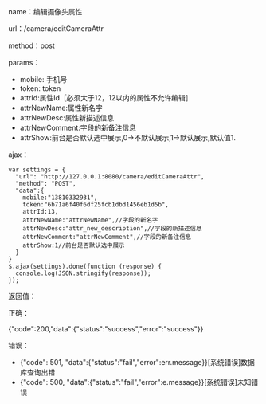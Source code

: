 name：编辑摄像头属性

url：/camera/editCameraAttr

method：post

params：

* mobile: 手机号
* token: token
* attrId:属性Id［必须大于12，12以内的属性不允许编辑］
* attrNewName:属性新名字
* attrNewDesc:属性新描述信息
* attrNewComment:字段的新备注信息
* attrShow:前台是否默认选中展示,0->不默认展示,1->默认展示,默认值1.

ajax：

```
var settings = {
  "url": "http://127.0.0.1:8080/camera/editCameraAttr",
  "method": "POST",
  "data":{
    mobile:"13810332931",
    token:"6b71a6f40f6df25fcb1dbd1456eb1d5b",
    attrId:13,
    attrNewName:"attrNewName",//字段的新名字
    attrNewDesc:"attr_new_description",//字段的新描述信息
    attrNewComment:"attrNewComment",//字段的新备注信息
    attrShow:1//前台是否默认选中展示
  }
}
$.ajax(settings).done(function (response) {
  console.log(JSON.stringify(response));
});
```

返回值：

正确：

{"code":200,"data":{"status":"success","error":"success"}}

错误：

* {"code": 501, "data":{"status":"fail","error":err.message}}[系统错误]数据库查询出错
* {"code": 500, "data":{"status":"fail","error":e.message}}[系统错误]未知错误
